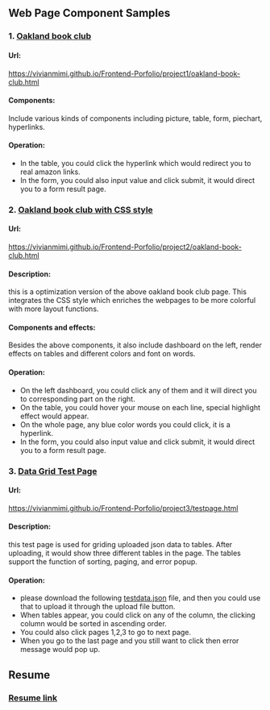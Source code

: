## Web Page Component Samples

 ### 1. [Oakland book club](https://vivianmimi.github.io/Frontend-Porfolio/project1/oakland-book-club.html)   
   #### Url: 
   https://vivianmimi.github.io/Frontend-Porfolio/project1/oakland-book-club.html
   #### Components: 
   Include various kinds of components including picture, table, form, piechart, hyperlinks. 
   #### Operation: 
   * In the table, you could click the hyperlink which would redirect you to real amazon links. 
   * In the form, you could also input value and click submit, it would direct you to a form result page. 
 ### 2. [Oakland book club with CSS style](https://vivianmimi.github.io/Frontend-Porfolio/project2/oakland-book-club.html)
   #### Url: 
   https://vivianmimi.github.io/Frontend-Porfolio/project2/oakland-book-club.html
   #### Description: 
   this is a optimization version of the above oakland book club page. This integrates the CSS style which     enriches the  webpages to be more colorful with more layout functions.
   #### Components and effects: 
   Besides the above components, it also include dashboard on the left, render effects on tables and different colors and font on words.
   #### Operation: 
   * On the left dashboard, you could click any of them and it will direct you to corresponding part on the right.
   * On the table, you could hover your mouse on each line, special highlight effect would appear.
   * On the whole page, any blue color words you could click, it is a hyperlink.
   * In the form, you could also input value and click submit, it would direct you to a form result page.
 ### 3. [Data Grid Test Page](https://vivianmimi.github.io/Frontend-Porfolio/project3/testpage.html)
   #### Url: 
   https://vivianmimi.github.io/Frontend-Porfolio/project3/testpage.html
   #### Description: 
   this test page is used for griding uploaded json data to tables. After uploading, it would show three different tables in the page. The tables support the function of sorting, paging, and error popup.
   #### Operation: 
   * please download the following [testdata.json](https://vivianmimi.github.io/Frontend-Porfolio/project3/testdata/testdata.json) file, and then you could use that to upload it through the upload file button.
   * When tables appear, you could click on any of the column, the clicking column would be sorted in ascending order.
   * You could also click pages 1,2,3 to go to next page.
   * When you go to the last page and you still want to click then error message would pop up.

## Resume

### [Resume link](https://vivianmimi.github.io/Frontend-Porfolio/resume.pdf)
